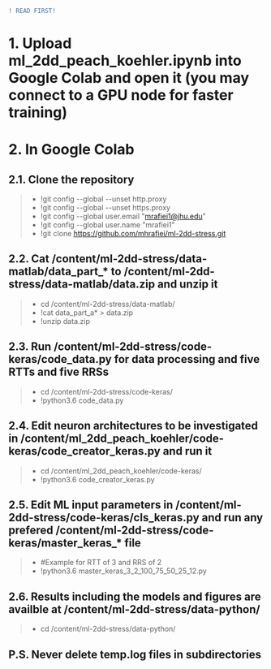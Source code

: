 ```diff
! READ FIRST! 
```
# 1. Upload ml_2dd_peach_koehler.ipynb into Google Colab and open it (you may connect to a GPU node for faster training)

# 2. In Google Colab

## 2.1. Clone the repository
>* !git config --global --unset http.proxy
>* !git config --global --unset https.proxy
>* !git config --global user.email "mrafiei1@jhu.edu"
>* !git config --global user.name "mrafiei1"
>* !git clone https://github.com/mhrafiei/ml-2dd-stress.git

## 2.2. Cat /content/ml-2dd-stress/data-matlab/data_part_* to /content/ml-2dd-stress/data-matlab/data.zip and unzip it
>* cd /content/ml-2dd-stress/data-matlab/
>* !cat data_part_a* > data.zip
>* !unzip data.zip

## 2.3. Run /content/ml-2dd-stress/code-keras/code_data.py for data processing and five RTTs and five RRSs
>* cd /content/ml-2dd-stress/code-keras/
>* !python3.6 code_data.py

## 2.4. Edit neuron architectures to be investigated in /content/ml_2dd_peach_koehler/code-keras/code_creator_keras.py and run it
>* cd /content/ml_2dd_peach_koehler/code-keras/
>* !python3.6 code_creator_keras.py


## 2.5. Edit ML input parameters in /content/ml-2dd-stress/code-keras/cls_keras.py and run any prefered /content/ml-2dd-stress/code-keras/master_keras_* file
>* #Example for RTT of 3 and RRS of 2
>* !python3.6 master_keras_3_2_100_75_50_25_12.py
 
## 2.6. Results including the models and figures are availble at /content/ml-2dd-stress/data-python/
>* cd /content/ml-2dd-stress/data-python/

## P.S. Never delete temp.log files in subdirectories 
